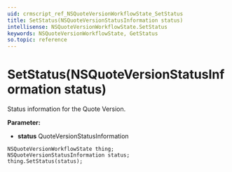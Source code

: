 ```yaml
---
uid: crmscript_ref_NSQuoteVersionWorkflowState_SetStatus
title: SetStatus(NSQuoteVersionStatusInformation status)
intellisense: NSQuoteVersionWorkflowState.SetStatus
keywords: NSQuoteVersionWorkflowState, GetStatus
so.topic: reference
---
```


# SetStatus(NSQuoteVersionStatusInformation status)

Status information for the Quote Version.

**Parameter:** 
 - **status** QuoteVersionStatusInformation

```crmscript
NSQuoteVersionWorkflowState thing;
NSQuoteVersionStatusInformation status;
thing.SetStatus(status);
```


